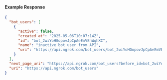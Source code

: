 <!-- Code generated for API Clients. DO NOT EDIT. -->

#### Example Response

```json
{
  "bot_users": [
    {
      "active": false,
      "created_at": "2025-05-06T10:07:14Z",
      "id": "bot_2wiYoHGopovJpCpAeEmVEnWqhXC",
      "name": "inactive bot user from API",
      "uri": "https://api.ngrok.com/bot_users/bot_2wiYoHGopovJpCpAeEmVEnWqhXC"
    }
  ],
  "next_page_uri": "https://api.ngrok.com/bot_users?before_id=bot_2wiYoHGopovJpCpAeEmVEnWqhXC&limit=1",
  "uri": "https://api.ngrok.com/bot_users"
}
```
